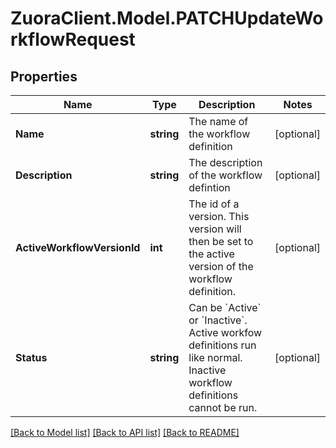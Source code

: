# ZuoraClient.Model.PATCHUpdateWorkflowRequest

## Properties

Name | Type | Description | Notes
------------ | ------------- | ------------- | -------------
**Name** | **string** | The name of the workflow definition  | [optional] 
**Description** | **string** | The description of the workflow defintion  | [optional] 
**ActiveWorkflowVersionId** | **int** | The id of a version. This version will then be set to the active version of the workflow definition.  | [optional] 
**Status** | **string** | Can be &#x60;Active&#x60; or &#x60;Inactive&#x60;. Active workfow definitions run like normal. Inactive workflow definitions cannot be run.  | [optional] 

[[Back to Model list]](../README.md#documentation-for-models) [[Back to API list]](../README.md#documentation-for-api-endpoints) [[Back to README]](../README.md)

